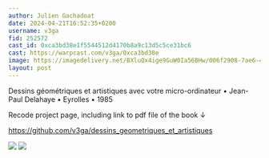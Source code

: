 ```yaml
---
author: Julien Gachadoat
date: 2024-04-21T16:52:35+0200
username: v3ga
fid: 252572
cast_id: 0xca3bd38e1f5544512d4170b8a9c13d5c5ce31bc6
cast: https://warpcast.com/v3ga/0xca3bd38e
image: https://imagedelivery.net/BXluQx4ige9GuW0Ia56BHw/006f2908-7ae6-46a3-7348-744bea7f7100/original
layout: post
---
```

Dessins géométriques et artistiques avec votre micro-ordinateur • Jean-Paul Delahaye • Eyrolles • 1985   
  
Recode project page, including link to pdf file of the book ↓  
  
https://github.com/v3ga/dessins_geometriques_et_artistiques  

![](https://imagedelivery.net/BXluQx4ige9GuW0Ia56BHw/006f2908-7ae6-46a3-7348-744bea7f7100/original)
![](https://imagedelivery.net/BXluQx4ige9GuW0Ia56BHw/32f3a3e5-458c-41c9-cd18-1d625a126100/original)